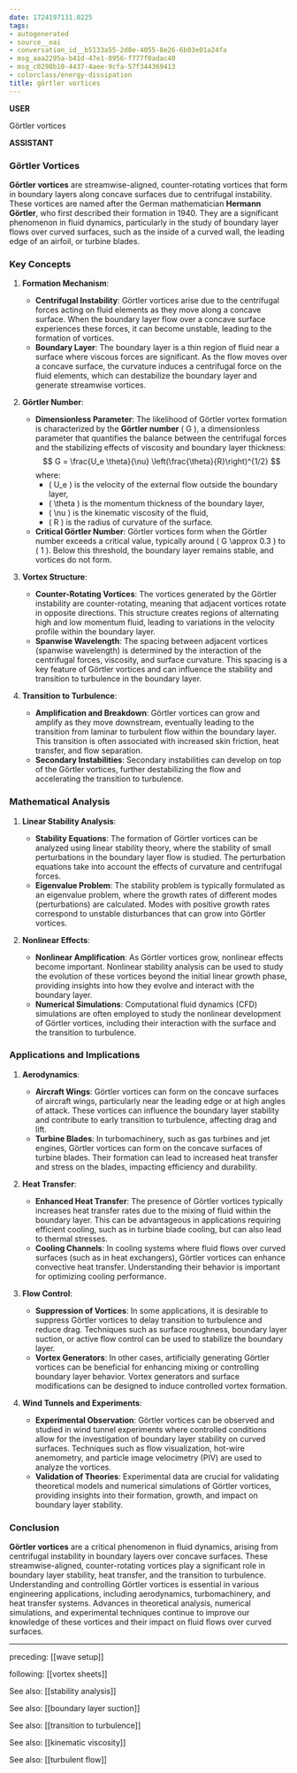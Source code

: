 ```yaml
---
date: 1724197131.0225
tags:
- autogenerated
- source__oai
- conversation_id__b5133a55-2d8e-4055-8e26-6b03e01a24fa
- msg_aaa2295a-b41d-47e1-8956-f777f0adac40
- msg_c0298b10-4437-4aee-9cfa-57f344369413
- colorclass/energy-dissipation
title: görtler vortices
---
```


**USER**

Görtler vortices


**ASSISTANT**

### Görtler Vortices

**Görtler vortices** are streamwise-aligned, counter-rotating vortices that form in boundary layers along concave surfaces due to centrifugal instability. These vortices are named after the German mathematician **Hermann Görtler**, who first described their formation in 1940. They are a significant phenomenon in fluid dynamics, particularly in the study of boundary layer flows over curved surfaces, such as the inside of a curved wall, the leading edge of an airfoil, or turbine blades.

### Key Concepts

1. **Formation Mechanism**:
   - **Centrifugal Instability**: Görtler vortices arise due to the centrifugal forces acting on fluid elements as they move along a concave surface. When the boundary layer flow over a concave surface experiences these forces, it can become unstable, leading to the formation of vortices.
   - **Boundary Layer**: The boundary layer is a thin region of fluid near a surface where viscous forces are significant. As the flow moves over a concave surface, the curvature induces a centrifugal force on the fluid elements, which can destabilize the boundary layer and generate streamwise vortices.

2. **Görtler Number**:
   - **Dimensionless Parameter**: The likelihood of Görtler vortex formation is characterized by the **Görtler number** \( G \), a dimensionless parameter that quantifies the balance between the centrifugal forces and the stabilizing effects of viscosity and boundary layer thickness:
     $$
     G = \frac{U_e \theta}{\nu} \left(\frac{\theta}{R}\right)^{1/2}
     $$
     where:
     - \( U_e \) is the velocity of the external flow outside the boundary layer,
     - \( \theta \) is the momentum thickness of the boundary layer,
     - \( \nu \) is the kinematic viscosity of the fluid,
     - \( R \) is the radius of curvature of the surface.
   - **Critical Görtler Number**: Görtler vortices form when the Görtler number exceeds a critical value, typically around \( G \approx 0.3 \) to \( 1 \). Below this threshold, the boundary layer remains stable, and vortices do not form.

3. **Vortex Structure**:
   - **Counter-Rotating Vortices**: The vortices generated by the Görtler instability are counter-rotating, meaning that adjacent vortices rotate in opposite directions. This structure creates regions of alternating high and low momentum fluid, leading to variations in the velocity profile within the boundary layer.
   - **Spanwise Wavelength**: The spacing between adjacent vortices (spanwise wavelength) is determined by the interaction of the centrifugal forces, viscosity, and surface curvature. This spacing is a key feature of Görtler vortices and can influence the stability and transition to turbulence in the boundary layer.

4. **Transition to Turbulence**:
   - **Amplification and Breakdown**: Görtler vortices can grow and amplify as they move downstream, eventually leading to the transition from laminar to turbulent flow within the boundary layer. This transition is often associated with increased skin friction, heat transfer, and flow separation.
   - **Secondary Instabilities**: Secondary instabilities can develop on top of the Görtler vortices, further destabilizing the flow and accelerating the transition to turbulence.

### Mathematical Analysis

1. **Linear Stability Analysis**:
   - **Stability Equations**: The formation of Görtler vortices can be analyzed using linear stability theory, where the stability of small perturbations in the boundary layer flow is studied. The perturbation equations take into account the effects of curvature and centrifugal forces.
   - **Eigenvalue Problem**: The stability problem is typically formulated as an eigenvalue problem, where the growth rates of different modes (perturbations) are calculated. Modes with positive growth rates correspond to unstable disturbances that can grow into Görtler vortices.

2. **Nonlinear Effects**:
   - **Nonlinear Amplification**: As Görtler vortices grow, nonlinear effects become important. Nonlinear stability analysis can be used to study the evolution of these vortices beyond the initial linear growth phase, providing insights into how they evolve and interact with the boundary layer.
   - **Numerical Simulations**: Computational fluid dynamics (CFD) simulations are often employed to study the nonlinear development of Görtler vortices, including their interaction with the surface and the transition to turbulence.

### Applications and Implications

1. **Aerodynamics**:
   - **Aircraft Wings**: Görtler vortices can form on the concave surfaces of aircraft wings, particularly near the leading edge or at high angles of attack. These vortices can influence the boundary layer stability and contribute to early transition to turbulence, affecting drag and lift.
   - **Turbine Blades**: In turbomachinery, such as gas turbines and jet engines, Görtler vortices can form on the concave surfaces of turbine blades. Their formation can lead to increased heat transfer and stress on the blades, impacting efficiency and durability.

2. **Heat Transfer**:
   - **Enhanced Heat Transfer**: The presence of Görtler vortices typically increases heat transfer rates due to the mixing of fluid within the boundary layer. This can be advantageous in applications requiring efficient cooling, such as in turbine blade cooling, but can also lead to thermal stresses.
   - **Cooling Channels**: In cooling systems where fluid flows over curved surfaces (such as in heat exchangers), Görtler vortices can enhance convective heat transfer. Understanding their behavior is important for optimizing cooling performance.

3. **Flow Control**:
   - **Suppression of Vortices**: In some applications, it is desirable to suppress Görtler vortices to delay transition to turbulence and reduce drag. Techniques such as surface roughness, boundary layer suction, or active flow control can be used to stabilize the boundary layer.
   - **Vortex Generators**: In other cases, artificially generating Görtler vortices can be beneficial for enhancing mixing or controlling boundary layer behavior. Vortex generators and surface modifications can be designed to induce controlled vortex formation.

4. **Wind Tunnels and Experiments**:
   - **Experimental Observation**: Görtler vortices can be observed and studied in wind tunnel experiments where controlled conditions allow for the investigation of boundary layer stability on curved surfaces. Techniques such as flow visualization, hot-wire anemometry, and particle image velocimetry (PIV) are used to analyze the vortices.
   - **Validation of Theories**: Experimental data are crucial for validating theoretical models and numerical simulations of Görtler vortices, providing insights into their formation, growth, and impact on boundary layer stability.

### Conclusion

**Görtler vortices** are a critical phenomenon in fluid dynamics, arising from centrifugal instability in boundary layers over concave surfaces. These streamwise-aligned, counter-rotating vortices play a significant role in boundary layer stability, heat transfer, and the transition to turbulence. Understanding and controlling Görtler vortices is essential in various engineering applications, including aerodynamics, turbomachinery, and heat transfer systems. Advances in theoretical analysis, numerical simulations, and experimental techniques continue to improve our knowledge of these vortices and their impact on fluid flows over curved surfaces.


---

preceding: [[wave setup]]  


following: [[vortex sheets]]

See also: [[stability analysis]]


See also: [[boundary layer suction]]


See also: [[transition to turbulence]]


See also: [[kinematic viscosity]]


See also: [[turbulent flow]]